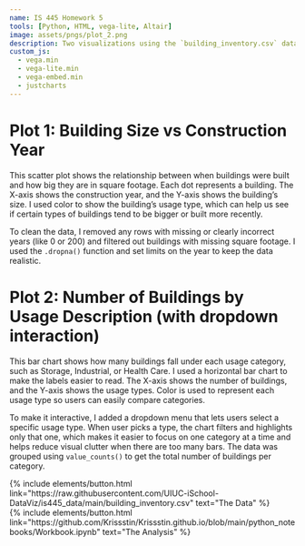 ```yaml
---
name: IS 445 Homework 5
tools: [Python, HTML, vega-lite, Altair]
image: assets/pngs/plot_2.png
description: Two visualizations using the `building_inventory.csv` dataset.
custom_js:
  - vega.min
  - vega-lite.min
  - vega-embed.min
  - justcharts
---
```



# Plot 1: Building Size vs Construction Year

This scatter plot shows the relationship between when buildings were built and how big they are in square footage. Each dot represents a building. The X-axis shows the construction year, and the Y-axis shows the building’s size. I used color to show the building’s usage type, which can help us see if certain types of buildings tend to be bigger or built more recently.

<vegachart schema-url="{{ site.baseurl }}/assets/json/plot_2.json" style="width: 100%"></vegachart>

To clean the data, I removed any rows with missing or clearly incorrect years (like 0 or 200) and filtered out buildings with missing square footage. I used the `.dropna()` function and set limits on the year to keep the data realistic.




# Plot 2: Number of Buildings by Usage Description (with dropdown interaction)

This bar chart shows how many buildings fall under each usage category, such as Storage, Industrial, or Health Care. I used a horizontal bar chart to make the labels easier to read. The X-axis shows the number of buildings, and the Y-axis shows the usage types. Color is used to represent each usage type so users can easily compare categories.

<vegachart schema-url="{{ site.baseurl }}/assets/json/interactive_plot_1.json" style="width: 100%"></vegachart>

To make it interactive, I added a dropdown menu that lets users select a specific usage type. When user picks a type, the chart filters and highlights only that one, which makes it easier to focus on one category at a time and helps reduce visual clutter when there are too many bars. The data was grouped using `value_counts()` to get the total number of buildings per category.





<!-- these are written in a combo of html and liquid --> 

<div class="left">
{% include elements/button.html link="https://raw.githubusercontent.com/UIUC-iSchool-DataViz/is445_data/main/building_inventory.csv" text="The Data" %}
</div>

<div class="right">
{% include elements/button.html link="https://github.com/Krissstin/Krissstin.github.io/blob/main/python_notebooks/Workbook.ipynb" text="The Analysis" %}
</div>

